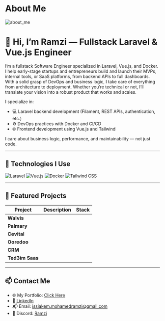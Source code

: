 <h1> About Me </h1>
<img alt="about_me" src="https://zupimages.net/up/22/43/t020.png">


# 👋 Hi, I’m Ramzi — Fullstack Laravel & Vue.js Engineer

I’m a fullstack Software Engineer specialized in Laravel, Vue.js, and Docker. I help early-stage startups and entrepreneurs build and launch their MVPs, internal tools, or SaaS platforms, from backend APIs to full dashboards. With a solid grasp of DevOps and business logic, I take care of everything from architecture to deployment. Whether you’re technical or not, I’ll translate your vision into a robust product that works and scales.

I specialize in:
- 💻 Laravel backend development (Filament, REST APIs, authentication, etc.)
- ⚙️ DevOps practices with Docker and CI/CD
- 🌐 Frontend development using Vue.js and Tailwind

I care about business logic, performance, and maintainability — not just code.

---

## 🔧 Technologies I Use

![Laravel](https://img.shields.io/badge/-Laravel-red?style=flat-square&logo=laravel)
![Vue.js](https://img.shields.io/badge/-Vue.js-42b883?style=flat-square&logo=vue.js)
![Docker](https://img.shields.io/badge/-Docker-2496ED?style=flat-square&logo=docker)
![Tailwind CSS](https://img.shields.io/badge/-Tailwind-38b2ac?style=flat-square&logo=tailwindcss)

---

## 🚀 Featured Projects

| Project | Description | Stack |
|--------|-------------|-------|
| **Walvis** |
| **Palmary** |
| **Cevital** |
| **Ooredoo** |
| **CRM** |
| **Ted3im Saas** |


---

## 📫 Contact Me
- 🌐 My Portfolio: <a href="https://portfolio.ramzi-issiakhem.com"> Click Here </a>
- 💼 [LinkedIn](https://www.linkedin.com/in/mohamed-ramzi-issiakhem/)
- 📬 Email: <a href="mailto:issiakem.mohamedramzi@gmail.com"> issiakem.mohamedramzi@gmail.com </a>
- 💬 Discord:  <a href="https://discordapp.com/users/375733539427188747"> Ramzi </a>




